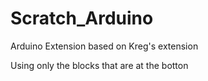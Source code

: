 # Scratch_Arduino
Arduino Extension based on Kreg's extension

Using only the blocks that are at the botton
